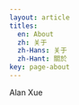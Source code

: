 ```yaml
---
layout: article
titles:
  en: About
  zh: 关于
  zh-Hans: 关于
  zh-Hant: 關於
key: page-about
---
```


Alan Xue